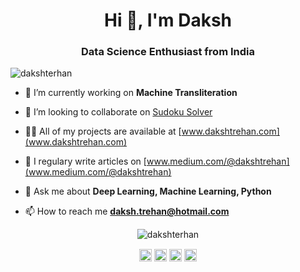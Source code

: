 <h1 align="center">Hi 👋, I'm Daksh</h1>
<h3 align="center">Data Science Enthusiast from India</h3>
<p align="left"> <img src="https://komarev.com/ghpvc/?username=dakshterhan" alt="dakshterhan" /> </p>

- 🔭 I’m currently working on **Machine Transliteration**

- 👯 I’m looking to collaborate on [Sudoku Solver ](https://github.com/dakshtrehan/Sudoku-Solver)

- 👨‍💻 All of my projects are available at [www.dakshtrehan.com](www.dakshtrehan.com)

- 📝 I regulary write articles on [www.medium.com/@dakshtrehan](www.medium.com/@dakshtrehan)

- 💬 Ask me about **Deep Learning, Machine Learning, Python**

- 📫 How to reach me **daksh.trehan@hotmail.com**

<p align="center"> <img src="https://github-readme-stats.vercel.app/api?username=dakshterhan&show_icons=true" alt="dakshterhan" /> </p>



<p align="center">
<a href="https://twitter.com/@dakshtrehan" target="blank"><img align="center" src="https://cdn.jsdelivr.net/npm/simple-icons@3.0.1/icons/twitter.svg" alt="@dakshtrehan" height="20" width="20" /></a>
<a href="https://medium.com/@dakshtrehan" target="blank"><img align="center" src="https://cdn3.iconfinder.com/data/icons/social-media-black-white-2/512/BW_Medium_2_glyph_svg-512.png" alt="@dakshtrehan" height="20" width="20" /></a>
<a href="https://linkedin.com/in/www.linkedin.com/in/dakshtrehan" target="blank"><img align="center" src="https://cdn.jsdelivr.net/npm/simple-icons@3.0.1/icons/linkedin.svg" alt="www.linkedin.com/in/dakshtrehan" height="20" width="20" /></a>
<a href="https://instagram.com/@_daksh_trehan_" target="blank"><img align="center" src="https://cdn.jsdelivr.net/npm/simple-icons@3.0.1/icons/instagram.svg" alt="@_daksh_trehan_" height="20" width="20" /></a>
</p>
